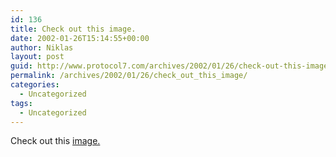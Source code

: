 ```yaml
---
id: 136
title: Check out this image.
date: 2002-01-26T15:14:55+00:00
author: Niklas
layout: post
guid: http://www.protocol7.com/archives/2002/01/26/check-out-this-image/
permalink: /archives/2002/01/26/check_out_this_image/
categories:
  - Uncategorized
tags:
  - Uncategorized
---
```

<div class='microid-025b963a97a8a5ad2294c5202850ceb4e05376c6'>
  <p>
    Check out this <a href="http://ganja.shell42.com/image/mind/conflict.gif">image.</a>
  </p>
</div>